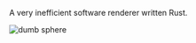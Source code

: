 A very inefficient software renderer written Rust.

![dumb sphere](https://github.com/athorwall/rasterizer/blob/master/resources/Capture.PNG "Screenshot")
